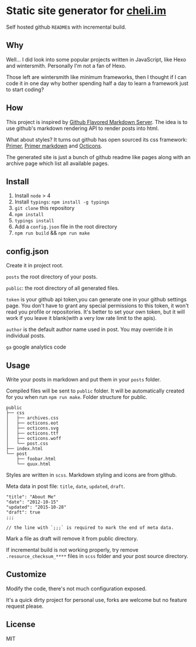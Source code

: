 Static site generator for [cheli.im](http://cheli.im)
====

Self hosted github `README`s with incremental build.

Why
-----

Well... I did look into some popular projects written in JavaScript, like Hexo
and wintersmith. Personally I'm not a fan of Hexo.

Those left are wintersmith like minimum frameworks, then I thought if I can code
it in one day why bother spending half a day to learn a framework just to start
coding?

How
----

This project is inspired by [Github Flavored Markdown Server](https://github.com/youurayy/gfms).
The idea is to use github's markdown rendering API to render posts into html.

What about styles? It turns out github has open sourced its css framework:
[Primer](https://github.com/primer/primer), [Primer markdown](https://github.com/primer/markdown)
and [Octicons](https://github.com/github/octicons/).

The generated site is just a bunch of github readme like pages along with an
archive page which list all available pages.


Install
----

1. Install `node` > 4
2. Install `typings`: `npm install -g typings`
3. `git clone` this repository
4. `npm install`
5. `typings install`
6. Add a `config.json` file in the root directory
7. `npm run build` && `npm run make`

config.json
----

Create it in project root.

`posts` the root directory of your posts.

`public`: the root directory of all generated files.

`token` is your github api token,you can generate one in your github settings
page. You don't have to grant any special permissions to this token, it won't
read you profile or repositories. It's better to set your own token, but it will
work if you leave it blank(with a very low rate limit to the apis).

`author` is the default author name used in post. You may override it in
individual posts.

`ga` google analytics code

Usage
----

Write your posts in markdown and put them in your `posts` folder.

Compiled files will be sent to `public` folder. It will be automatically created
for you when run `npm run make`. Folder structure for public.

```
public
├── css
│   ├── archives.css
│   ├── octicons.eot
│   ├── octicons.svg
│   ├── octicons.ttf
│   ├── octicons.woff
│   └── post.css
├── index.html
└── post
    ├── foobar.html
    └── quux.html
```

Styles are written in `scss`. Markdown styling and icons are from github.

Meta data in post file: `title`, `date`, `updated`, `draft`.

```
"title": "About Me"
"date": "2012-10-15"
"updated": "2015-10-28"
"draft": true
;;;

// the line with `;;;` is required to mark the end of meta data.
```

Mark a file as draft will remove it from public directory.

If incremental build is not working properly, try remove `.resource_checksum_****`
files in `scss` folder and your post source directory.

Customize
-----

Modify the code, there's not much configuration exposed.

It's a quick dirty project for personal use, forks are welcome but no feature request
please.

License
----

MIT
